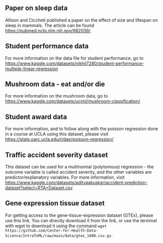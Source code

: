 ## Paper on sleep data
Allison and Ciccheti published a paper on the effect of size and lifespan on sleep in mammals. The article can be found https://pubmed.ncbi.nlm.nih.gov/982039/. 

## Student performance data
For more information on the data file for student performance, go to https://www.kaggle.com/datasets/nikhil7280/student-performance-multiple-linear-regression

## Mushroom data - eat and/or die
For more information on the mushroom data, go to https://www.kaggle.com/datasets/uciml/mushroom-classification/

## Student award data
For more information, and to follow along with the poisson regression done in a course at UCLA using this dataset, please visit https://stats.oarc.ucla.edu/r/dae/poisson-regression/

## Traffic accident severity dataset 
This dataset can be used for a multinomial (polytomous) regression - the outcome variable is called accident severity, and the other variables are predictor/explanatory variables. For more information, visit https://www.kaggle.com/datasets/adityaakuskar/accident-prediction-dataset?select=RTA+Dataset.csv

## Gene expression tissue dataset
For getting access to the gene-tissue-expression dataset (GTEx), please use this link. You can directly download it from the link, or use the terminal with wget to download it using the command `wget https://github.com/Center-for-Health-Data-Science/IntroToML/raw/main/data/gtex_1000.csv.gz`.
